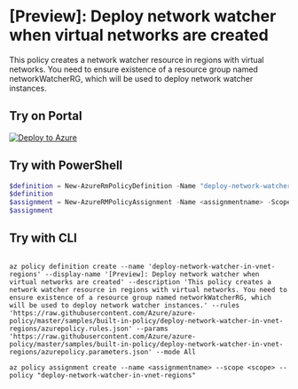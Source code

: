 # [Preview]: Deploy network watcher when virtual networks are created

This policy creates a network watcher resource in regions with virtual networks. You need to ensure existence of a resource group named networkWatcherRG, which will be used to deploy network watcher instances.

## Try on Portal

[![Deploy to Azure](http://azuredeploy.net/deploybutton.png)](https://portal.azure.com/#blade/Microsoft_Azure_Policy/CreatePolicyDefinitionBlade/uri/https%3A%2F%2Fraw.githubusercontent.com%2FAzure%2Fazure-policy%2Fmaster%2Fsamples%2Fbuilt-in-policy%2Fdeploy-network-watcher-in-vnet-regions%2Fazurepolicy.json)

## Try with PowerShell

````powershell
$definition = New-AzureRmPolicyDefinition -Name "deploy-network-watcher-in-vnet-regions" -DisplayName "[Preview]: Deploy network watcher when virtual networks are created" -description "This policy creates a network watcher resource in regions with virtual networks. You need to ensure existence of a resource group named networkWatcherRG, which will be used to deploy network watcher instances." -Policy 'https://raw.githubusercontent.com/Azure/azure-policy/master/samples/built-in-policy/deploy-network-watcher-in-vnet-regions/azurepolicy.rules.json' -Parameter 'https://raw.githubusercontent.com/Azure/azure-policy/master/samples/built-in-policy/deploy-network-watcher-in-vnet-regions/azurepolicy.parameters.json' -Mode All
$definition
$assignment = New-AzureRMPolicyAssignment -Name <assignmentname> -Scope <scope>  -PolicyDefinition $definition
$assignment 
````



## Try with CLI

````cli

az policy definition create --name 'deploy-network-watcher-in-vnet-regions' --display-name '[Preview]: Deploy network watcher when virtual networks are created' --description 'This policy creates a network watcher resource in regions with virtual networks. You need to ensure existence of a resource group named networkWatcherRG, which will be used to deploy network watcher instances.' --rules 'https://raw.githubusercontent.com/Azure/azure-policy/master/samples/built-in-policy/deploy-network-watcher-in-vnet-regions/azurepolicy.rules.json' --params 'https://raw.githubusercontent.com/Azure/azure-policy/master/samples/built-in-policy/deploy-network-watcher-in-vnet-regions/azurepolicy.parameters.json' --mode All

az policy assignment create --name <assignmentname> --scope <scope> --policy "deploy-network-watcher-in-vnet-regions" 

````
